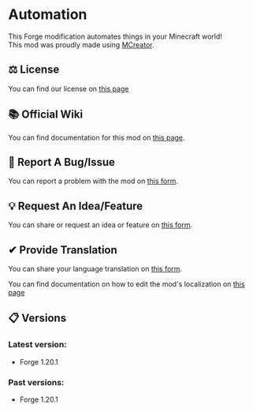 # Automation
This Forge modification automates things in your Minecraft world!  
This mod was proudly made using [MCreator](https://mcreator.net/).

## ⚖ License
You can find our license on [this page](https://github.com/northwesttrees-gaming/Automation/blob/main/LICENSE.md)

## 📚 Official Wiki
You can find documentation for this mod on [this page](https://github.com/northwesttrees-gaming/Automation/wiki).

## 🐞 Report A Bug/Issue
You can report a problem with the mod on [this form](https://github.com/northwesttrees-gaming/Automation/issues/new?assignees=&labels=Bug&projects=&template=bug_report.yml).

## 💡 Request An Idea/Feature
You can share or request an idea or feature on [this form](https://github.com/northwesttrees-gaming/Automation/issues/new?assignees=&labels=Feature&projects=&template=feature_request.yml).

## ✔ Provide Translation
You can share your language translation on [this form](https://github.com/northwesttrees-gaming/Automation/issues/new?assignees=&labels=Localization&projects=&template=localization_request.yml).  
  
You can find documentation on how to edit the mod's localization on [this page](https://github.com/northwesttrees-gaming/Automation/tree/main/Localization)

## 📋 Versions
### Latest version:  
- Forge 1.20.1
### Past versions:  
- Forge 1.20.1
